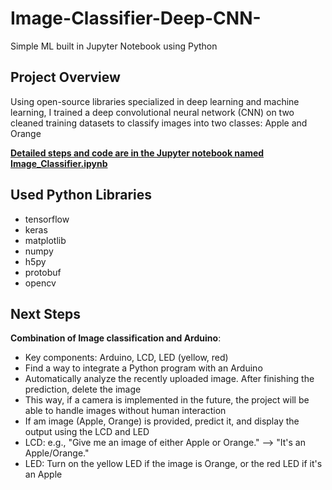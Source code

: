# Image-Classifier-Deep-CNN-
Simple ML built in Jupyter Notebook using Python 

## Project Overview
Using open-source libraries specialized in deep learning and machine learning, I trained a deep convolutional neural network (CNN) on two cleaned training datasets to classify images into two classes: Apple and Orange

  
<ins>**Detailed steps and code are in the Jupyter notebook named Image_Classifier.ipynb**</ins>

  
## Used Python Libraries
- tensorflow
- keras
- matplotlib
- numpy
- h5py
- protobuf
- opencv

## Next Steps
**Combination of Image classification and Arduino**:
- Key components: Arduino, LCD, LED (yellow, red)
- Find a way to integrate a Python program with an Arduino
- Automatically analyze the recently uploaded image. After finishing the prediction, delete the image
- This way, if a camera is implemented in the future, the project will be able to handle images without human interaction
- If am image (Apple, Orange) is provided, predict it, and display the output using the LCD and LED
- LCD: e.g., "Give me an image of either Apple or Orange." --> "It's an Apple/Orange."
- LED: Turn on the yellow LED if the image is Orange, or the red LED if it's an Apple

